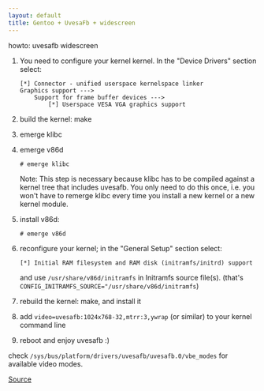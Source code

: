 ```yaml
---
layout: default
title: Gentoo + UvesaFb + widescreen
---
```


howto: uvesafb widescreen

1. You need to configure your kernel kernel. In the "Device Drivers" section select:

	~~~~
	[*] Connector - unified userspace kernelspace linker
	Graphics support --->
		Support for frame buffer devices --->
			[*] Userspace VESA VGA graphics support
	~~~~

2. build the kernel: make

3. emerge klibc
4. emerge v86d

	```
	# emerge klibc
	```

	Note: This step is necessary because klibc has to be compiled against a
	kernel tree that includes uvesafb. You only need to do this once, i.e. you
	won't have to remerge klibc every time you install a new kernel or a new
	kernel module.

5. install v86d:

	```
	# emerge v86d
	```

6. reconfigure your kernel; in the "General Setup" section select:

	```
	[*] Initial RAM filesystem and RAM disk (initramfs/initrd) support
	```

   and use `/usr/share/v86d/initramfs` in Initramfs source file(s).
   (that's `CONFIG_INITRAMFS_SOURCE="/usr/share/v86d/initramfs`)

7. rebuild the kernel: make, and install it

8. add `video=uvesafb:1024x768-32,mtrr:3,ywrap` (or similar) to your kernel command line

9. reboot and enjoy uvesafb :)

check `/sys/bus/platform/drivers/uvesafb/uvesafb.0/vbe_modes` for available video modes.

[Source](http://dev.gentoo.org/~spock/projects/uvesafb)
